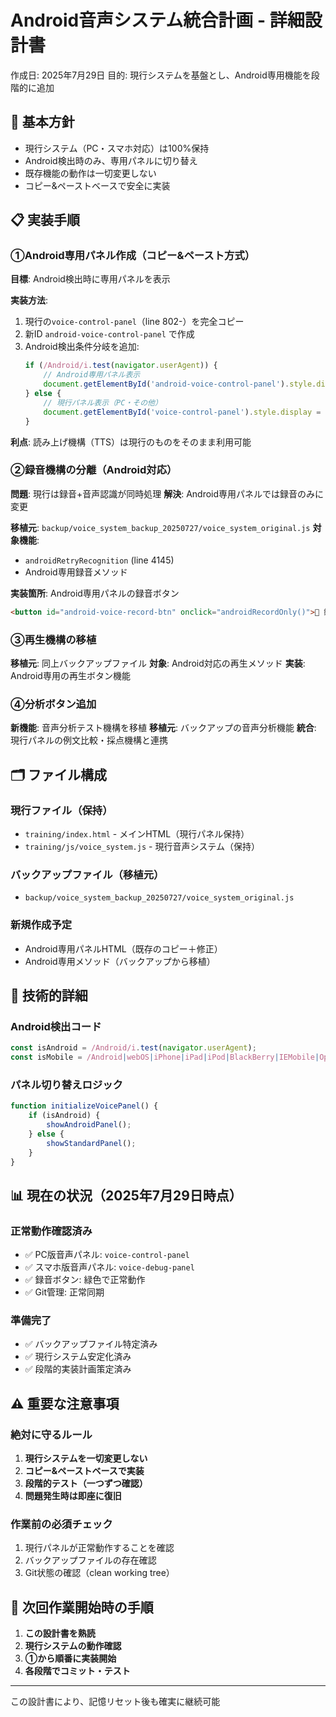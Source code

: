 # Android音声システム統合計画 - 詳細設計書
作成日: 2025年7月29日
目的: 現行システムを基盤とし、Android専用機能を段階的に追加

## 🎯 基本方針
- 現行システム（PC・スマホ対応）は100%保持
- Android検出時のみ、専用パネルに切り替え
- 既存機能の動作は一切変更しない
- コピー&ペーストベースで安全に実装

## 📋 実装手順

### ①Android専用パネル作成（コピー&ペースト方式）
**目標**: Android検出時に専用パネルを表示

**実装方法**:
1. 現行の`voice-control-panel`（line 802-）を完全コピー
2. 新ID `android-voice-control-panel` で作成
3. Android検出条件分岐を追加:
   ```javascript
   if (/Android/i.test(navigator.userAgent)) {
       // Android専用パネル表示
       document.getElementById('android-voice-control-panel').style.display = 'block';
   } else {
       // 現行パネル表示（PC・その他）
       document.getElementById('voice-control-panel').style.display = 'block';
   }
   ```

**利点**: 読み上げ機構（TTS）は現行のものをそのまま利用可能

### ②録音機構の分離（Android対応）
**問題**: 現行は録音+音声認識が同時処理
**解決**: Android専用パネルでは録音のみに変更

**移植元**: `backup/voice_system_backup_20250727/voice_system_original.js`
**対象機能**: 
- `androidRetryRecognition` (line 4145)
- Android専用録音メソッド

**実装箇所**: Android専用パネルの録音ボタン
```html
<button id="android-voice-record-btn" onclick="androidRecordOnly()">🎤 録音</button>
```

### ③再生機構の移植
**移植元**: 同上バックアップファイル
**対象**: Android対応の再生メソッド
**実装**: Android専用の再生ボタン機能

### ④分析ボタン追加
**新機能**: 音声分析テスト機構を移植
**移植元**: バックアップの音声分析機能
**統合**: 現行パネルの例文比較・採点機構と連携

## 🗂️ ファイル構成

### 現行ファイル（保持）
- `training/index.html` - メインHTML（現行パネル保持）
- `training/js/voice_system.js` - 現行音声システム（保持）

### バックアップファイル（移植元）
- `backup/voice_system_backup_20250727/voice_system_original.js`

### 新規作成予定
- Android専用パネルHTML（既存のコピー＋修正）
- Android専用メソッド（バックアップから移植）

## 🔧 技術的詳細

### Android検出コード
```javascript
const isAndroid = /Android/i.test(navigator.userAgent);
const isMobile = /Android|webOS|iPhone|iPad|iPod|BlackBerry|IEMobile|Opera Mini/i.test(navigator.userAgent);
```

### パネル切り替えロジック
```javascript
function initializeVoicePanel() {
    if (isAndroid) {
        showAndroidPanel();
    } else {
        showStandardPanel();
    }
}
```

## 📊 現在の状況（2025年7月29日時点）

### 正常動作確認済み
- ✅ PC版音声パネル: `voice-control-panel`
- ✅ スマホ版音声パネル: `voice-debug-panel`  
- ✅ 録音ボタン: 緑色で正常動作
- ✅ Git管理: 正常同期

### 準備完了
- ✅ バックアップファイル特定済み
- ✅ 現行システム安定化済み
- ✅ 段階的実装計画策定済み

## ⚠️ 重要な注意事項

### 絶対に守るルール
1. **現行システムを一切変更しない**
2. **コピー&ペーストベースで実装**
3. **段階的テスト（一つずつ確認）**
4. **問題発生時は即座に復旧**

### 作業前の必須チェック
1. 現行パネルが正常動作することを確認
2. バックアップファイルの存在確認
3. Git状態の確認（clean working tree）

## 🚀 次回作業開始時の手順

1. **この設計書を熟読**
2. **現行システムの動作確認**
3. **①から順番に実装開始**
4. **各段階でコミット・テスト**

---
この設計書により、記憶リセット後も確実に継続可能
